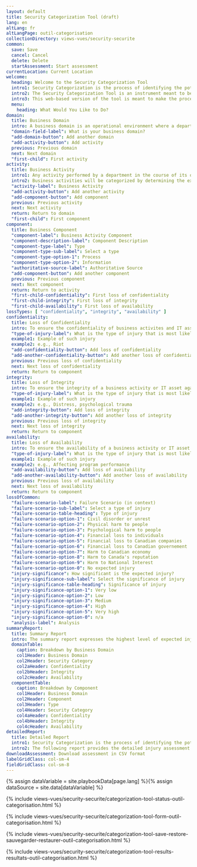 ```yaml
---
layout: default
title: Security Categorization Tool (draft)
lang: en
altLang: fr
altLangPage: outil-categorisation
collectionDirectory: views-vues/security-securite
common:
  save: Save
  cancel: Cancel
  delete: Delete
  startAssessment: Start assessment
currentLocation: Current Location
welcome:
  heading: Welcome to the Security Categorization Tool
  intro1: Security Categorization is the process of identifying the potential injuries that could result from compromises of business processes and related information.
  intro2: The Security Categorization Tool is an instrument meant to be used by security practitioners to help organize business processes and information for the purposes of injury assessment. It should help the practitioner develop a business injury view of the department for the purposes of designing secure systems.
  intro3: This web-based version of the tool is meant to make the process of organizing this information quicker and easier for security practitioners.
  menu:
    heading: What Would You Like to Do?
domain:
  title: Business Domain
  intro: A business domain is an operational environment where a department performs business activities supporting common organizational objectives.
  "domain-field-label": What is your business domain?
  "add-domain-button": Add another domain
  "add-activity-button": Add activity
  previous: Previous domain
  next: Next domain
  "first-child": First activity
activity:
  title: Business Activity
  intro1: Any activity performed by a department in the course of its operations to deliver or support the delivery of its programs or services. A business activity is composed of one or several business processes and related information assets.
  intro2: Business activities will be categorized by determining the expected injuries from IT-related threat compromise to the national and non-national interests that the business activities serve, and then determining the lveral of these expected injuries.
  "activity-label": Business Activity
  "add-activity-button": Add another activity
  "add-component-button": Add component
  previous: Previous activity
  next: Next activity
  return: Return to domain
  "first-child": First component
component:
  title: Business Component
  "component-label": Business Activity Component
  "component-description-label": Component Description
  "component-type-label": Type
  "component-type-sub-label": Select a type
  "component-type-option-1": Process
  "component-type-option-2": Information
  "authoritative-source-label": Authoritative Source
  "add-component-button": Add another component
  previous: Previous component
  next: Next component
  return: Return to activity
  "first-child-confidentiality": First loss of confidentiality
  "first-child-integrity": First loss of integrity
  "first-child-availability": First loss of availability
lossTypes: [ "confidentiality", "integrity", "availability" ]
confidentiality:
  title: Loss of Confidentiality
  intro: To ensure the confidentiality of business activites and IT assets against a specified set of theats in order to prevent injury to national interests or non-national interests.
  "type-of-injury-label": What is the type of injury that is most likely to result from a loss of confidentiality?
  example1: Example of such injury
  example2: e.g., Riot
  "add-confidentiality-button": Add loss of confidentiality
  "add-another-confidentiality-button": Add another loss of confidentiality
  previous: Previous loss of confidentiality
  next: Next loss of confidentiality
  return: Return to component
integrity:
  title: Loss of Integrity
  intro: To ensure the integrity of a business activity or IT asset against a specified set of threats in order to prevent injury to national interests or non-national interests.
  "type-of-injury-label": What is the type of injury that is most likely to result from a loss of integrity?
  example1: Example of such injury
  example2: e.g., Distress, psychological trauma
  "add-integrity-button": Add loss of integrity
  "add-another-integrity-button": Add another loss of integrity
  previous: Previous loss of integrity
  next: Next loss of integrity
  return: Return to component
availability:
  title: Loss of Availability
  intro: To ensure the availability of a business activity or IT asset against a specified set of threats in order to prevent injury to national interests or non-national interests.
  "type-of-injury-label": What is the type of injury that is most likely to result from a loss of availability?
  example1: Example of such injury
  example2: e.g., Affecting program performance
  "add-availability-button": Add loss of availability
  "add-another-availability-button": Add another loss of availability
  previous: Previous loss of availability
  next: Next loss of availability
  return: Return to component
lossOfCommon:
  "failure-scenario-label": Failure Scenario (in context)
  "failure-scenario-sub-label": Select a type of injury
  "failure-scenario-table-heading": Type of injury
  "failure-scenario-option-1": Civil disorder or unrest
  "failure-scenario-option-2": Physical harm to people
  "failure-scenario-option-3": Psychological harm to people
  "failure-scenario-option-4": Financial loss to individuals
  "failure-scenario-option-5": Financial loss to Canadian companies
  "failure-scenario-option-6": Financial loss to Canadian governement
  "failure-scenario-option-7": Harm to Canadian economy
  "failure-scenario-option-8": Harm to Canada's reputation
  "failure-scenario-option-9": Harm to National Interest
  "failure-scenario-option-0": No expected injury
  "injury-significance": How significant is the expected injury?
  "injury-significance-sub-label": Select the significance of injury
  "injury-significance-table-heading": Significance of injury
  "injury-significance-option-1": Very low
  "injury-significance-option-2": Low
  "injury-significance-option-3": Medium
  "injury-significance-option-4": High
  "injury-significance-option-5": Very high
  "injury-significance-option-0": n/a
  "analysis-label": Analysis
summaryReport:
  title: Summary Report
  intro: The summary report expresses the highest level of expected injuries from threat compromise with respect to the security objectives of confidentiality, integrity, and availability.
  domainTable:
    caption: Breakdown by Business Domain
    col1Header: Business Domain
    col2Header: Security Category
    col2aHeader: Confidentiality
    col2bHeader: Integrity
    col2cHeader: Availability
  componentTable:
    caption: Breakdown by Component
    col1Header: Business Domain
    col2Header: Component
    col3Header: Type
    col4Header: Security Category
    col4aHeader: Confidentiality
    col4bHeader: Integrity
    col4cHeader: Availability
detailedReport:
  title: Detailed Report
  intro1: Security Categorization is the process of identifying the potential injuries that could result from compromises of business processes and related information.
  intro2: The following report provides the detailed injury assessment performed for each process or information component with respect to confidentiality, integrity and availability.
downloadAssessment: Download assessment in CSV format
labelGridClass: col-sm-4
fieldGridClass: col-sm-8
---
```

{% assign dataVariable = site.playbookData[page.lang] %}{%
assign dataSource = site.data[dataVariable] %}

{% include views-vues/security-securite/categorization-tool-status-outil-categorisation.html %}

{% include views-vues/security-securite/categorization-tool-form-outil-categorisation.html %}

{% include views-vues/security-securite/categorization-tool-save-restore-sauvegarder-restaurer-outil-categorisation.html %}

{% include views-vues/security-securite/categorization-tool-results-resultats-outil-categorisation.html %}
